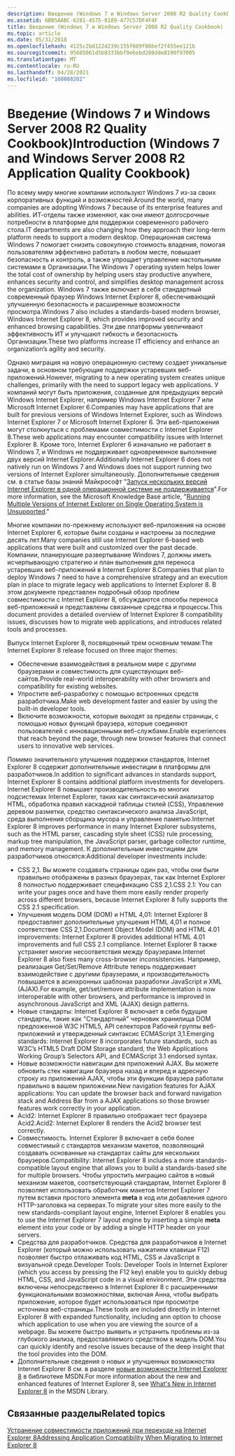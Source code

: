 ```yaml
---
description: Введение (Windows 7 и Windows Server 2008 R2 Quality Cookbook)
ms.assetid: 6BB5AABC-6281-4575-8189-477C57DF4F4F
title: Введение (Windows 7 и Windows Server 2008 R2 Quality Cookbook)
ms.topic: article
ms.date: 05/31/2018
ms.openlocfilehash: 4125c2bd122d239c155f089f06bef2f455ee121b
ms.sourcegitcommit: 95685061d5b0333bbf9e6ebd208dde8190f97005
ms.translationtype: MT
ms.contentlocale: ru-RU
ms.lasthandoff: 04/28/2021
ms.locfileid: "108088202"
---
```

# <a name="introduction-windows-7-and-windows-server-2008-r2-application-quality-cookbook"></a><span data-ttu-id="ca6c6-103">Введение (Windows 7 и Windows Server 2008 R2 Quality Cookbook)</span><span class="sxs-lookup"><span data-stu-id="ca6c6-103">Introduction (Windows 7 and Windows Server 2008 R2 Application Quality Cookbook)</span></span>

<span data-ttu-id="ca6c6-104">По всему миру многие компании используют Windows 7 из-за своих корпоративных функций и возможностей.</span><span class="sxs-lookup"><span data-stu-id="ca6c6-104">Around the world, many companies are adopting Windows 7 because of its enterprise features and abilities.</span></span> <span data-ttu-id="ca6c6-105">ИТ-отделы также изменяют, как они имеют долгосрочные потребности в платформе для поддержки современного рабочего стола.</span><span class="sxs-lookup"><span data-stu-id="ca6c6-105">IT departments are also changing how they approach their long-term platform needs to support a modern desktop.</span></span> <span data-ttu-id="ca6c6-106">Операционная система Windows 7 помогает снизить совокупную стоимость владения, помогая пользователям эффективно работать в любом месте, повышает безопасность и контроль, а также упрощает управление настольными системами в Организации.</span><span class="sxs-lookup"><span data-stu-id="ca6c6-106">The Windows 7 operating system helps lower the total cost of ownership by helping users stay productive anywhere, enhances security and control, and simplifies desktop management across the organization.</span></span> <span data-ttu-id="ca6c6-107">Windows 7 также включает в себя стандартный современный браузер Windows Internet Explorer 8, обеспечивающий улучшенную безопасность и расширенные возможности просмотра.</span><span class="sxs-lookup"><span data-stu-id="ca6c6-107">Windows 7 also includes a standards-based modern browser, Windows Internet Explorer 8, which provides improved security and enhanced browsing capabilities.</span></span> <span data-ttu-id="ca6c6-108">Эти две платформы увеличивают эффективность ИТ и улучшают гибкость и безопасность Организации.</span><span class="sxs-lookup"><span data-stu-id="ca6c6-108">These two platforms increase IT efficiency and enhance an organization’s agility and security.</span></span>

<span data-ttu-id="ca6c6-109">Однако миграция на новую операционную систему создает уникальные задачи, в основном требующие поддержки устаревших веб-приложений.</span><span class="sxs-lookup"><span data-stu-id="ca6c6-109">However, migrating to a new operating system creates unique challenges, primarily with the need to support legacy web applications.</span></span> <span data-ttu-id="ca6c6-110">У компаний могут быть приложения, созданные для предыдущих версий Windows Internet Explorer, например Windows Internet Explorer 7 или Microsoft Internet Explorer 6.</span><span class="sxs-lookup"><span data-stu-id="ca6c6-110">Companies may have applications that are built for previous versions of Windows Internet Explorer, such as Windows Internet Explorer 7 or Microsoft Internet Explorer 6.</span></span> <span data-ttu-id="ca6c6-111">Эти веб-приложения могут столкнуться с проблемами совместимости с Internet Explorer 8.</span><span class="sxs-lookup"><span data-stu-id="ca6c6-111">These web applications may encounter compatibility issues with Internet Explorer 8.</span></span> <span data-ttu-id="ca6c6-112">Кроме того, Internet Explorer 6 изначально не работает в Windows 7, и Windows не поддерживает одновременное выполнение двух версий Internet Explorer.</span><span class="sxs-lookup"><span data-stu-id="ca6c6-112">Additionally Internet Explorer 6 does not natively run on Windows 7 and Windows does not support running two versions of Internet Explorer simultaneously.</span></span> <span data-ttu-id="ca6c6-113">Дополнительные сведения см. в статье базы знаний Майкрософт "[Запуск нескольких версий Internet Explorer в одной операционной системе не поддерживается](https://support.microsoft.com/kb/2020599)".</span><span class="sxs-lookup"><span data-stu-id="ca6c6-113">For more information, see the Microsoft Knowledge Base article, "[Running Multiple Versions of Internet Explorer on Single Operating System is Unsupported](https://support.microsoft.com/kb/2020599)."</span></span>

<span data-ttu-id="ca6c6-114">Многие компании по-прежнему используют веб-приложения на основе Internet Explorer 6, которые были созданы и настроены за последние десять лет.</span><span class="sxs-lookup"><span data-stu-id="ca6c6-114">Many companies still use Internet Explorer 6-based web applications that were built and customized over the past decade.</span></span> <span data-ttu-id="ca6c6-115">Компании, планирующие развертывание Windows 7, должны иметь исчерпывающую стратегию и план выполнения для переноса устаревших веб-приложений в Internet Explorer 8.</span><span class="sxs-lookup"><span data-stu-id="ca6c6-115">Companies that plan to deploy Windows 7 need to have a comprehensive strategy and an execution plan in place to migrate legacy web applications to Internet Explorer 8.</span></span> <span data-ttu-id="ca6c6-116">В этом документе представлен подробный обзор проблем совместимости с Internet Explorer 8, обсуждаются способы переноса веб-приложений и представлены связанные средства и процессы.</span><span class="sxs-lookup"><span data-stu-id="ca6c6-116">This document provides a detailed overview of Internet Explorer 8 compatibility issues, discusses how to migrate web applications, and introduces related tools and processes.</span></span>

<span data-ttu-id="ca6c6-117">Выпуск Internet Explorer 8, посвященный трем основным темам:</span><span class="sxs-lookup"><span data-stu-id="ca6c6-117">The Internet Explorer 8 release focused on three major themes:</span></span>

-   <span data-ttu-id="ca6c6-118">Обеспечение взаимодействия в реальном мире с другими браузерами и совместимость для существующих веб-сайтов.</span><span class="sxs-lookup"><span data-stu-id="ca6c6-118">Provide real-world interoperability with other browsers and compatibility for existing websites.</span></span>
-   <span data-ttu-id="ca6c6-119">Упростите веб-разработку с помощью встроенных средств разработчика.</span><span class="sxs-lookup"><span data-stu-id="ca6c6-119">Make web development faster and easier by using the built-in developer tools.</span></span>
-   <span data-ttu-id="ca6c6-120">Включите возможности, которые выходят за пределы страницы, с помощью новых функций браузера, которые соединяют пользователей с инновационными веб-службами.</span><span class="sxs-lookup"><span data-stu-id="ca6c6-120">Enable experiences that reach beyond the page, through new browser features that connect users to innovative web services.</span></span>

<span data-ttu-id="ca6c6-121">Помимо значительного улучшения поддержки стандартов, Internet Explorer 8 содержит дополнительные инвестиции в платформы для разработчиков.</span><span class="sxs-lookup"><span data-stu-id="ca6c6-121">In addition to significant advances in standards support, Internet Explorer 8 contains additional platform investments for developers.</span></span> <span data-ttu-id="ca6c6-122">Internet Explorer 8 повышает производительность во многих подсистемах Internet Explorer, таких как синтаксический анализатор HTML, обработка правил каскадной таблицы стилей (CSS), Управление деревом разметки, средство синтаксического анализа JavaScript, среда выполнения сборщика мусора и управление памятью.</span><span class="sxs-lookup"><span data-stu-id="ca6c6-122">Internet Explorer 8 improves performance in many Internet Explorer subsystems, such as the HTML parser, cascading style sheet (CSS) rule processing, markup tree manipulation, the JavaScript parser, garbage collector runtime, and memory management.</span></span> <span data-ttu-id="ca6c6-123">К дополнительным инвестициям для разработчиков относятся:</span><span class="sxs-lookup"><span data-stu-id="ca6c6-123">Additional developer investments include:</span></span>

-   <span data-ttu-id="ca6c6-124">CSS 2,1. Вы можете создавать страницы один раз, чтобы они были правильно отображены в разных браузерах, так как Internet Explorer 8 полностью поддерживает спецификацию CSS 2,1.</span><span class="sxs-lookup"><span data-stu-id="ca6c6-124">CSS 2.1: You can write your pages once and have them more easily render properly across different browsers, because Internet Explorer 8 fully supports the CSS 2.1 specification.</span></span>
-   <span data-ttu-id="ca6c6-125">Улучшения модель DOM (DOM) и HTML 4,01: Internet Explorer 8 предоставляет дополнительные улучшения HTML 4,01 и полное соответствие CSS 2,1.</span><span class="sxs-lookup"><span data-stu-id="ca6c6-125">Document Object Model (DOM) and HTML 4.01 improvements: Internet Explorer 8 provides additional HTML 4.01 improvements and full CSS 2.1 compliance.</span></span> <span data-ttu-id="ca6c6-126">Internet Explorer 8 также устраняет многие несоответствия между браузерами.</span><span class="sxs-lookup"><span data-stu-id="ca6c6-126">Internet Explorer 8 also fixes many cross-browser inconsistencies.</span></span> <span data-ttu-id="ca6c6-127">Например, реализация Get/Set/Remove Attribute теперь поддерживает взаимодействие с другими браузерами, и производительность повышается в асинхронных шаблонах разработки JavaScript и XML (AJAX).</span><span class="sxs-lookup"><span data-stu-id="ca6c6-127">For example, get/set/remove attribute implementation is now interoperable with other browsers, and performance is improved in asynchronous JavaScript and XML (AJAX) design patterns.</span></span>
-   <span data-ttu-id="ca6c6-128">Новые стандарты: Internet Explorer 8 включает в себя будущие стандарты, такие как "Стандартный" черновик хранилища DOM предложенной W3C HTML5, API селекторов Рабочей группы веб-приложений и утвержденный синтаксис ECMAScript 3,1.</span><span class="sxs-lookup"><span data-stu-id="ca6c6-128">Emerging standards: Internet Explorer 8 incorporates future standards, such as W3C’s HTML5 Draft DOM Storage standard, the Web Applications Working Group’s Selectors API, and ECMAScript 3.1 endorsed syntax.</span></span>
-   <span data-ttu-id="ca6c6-129">Новые возможности навигации для приложений AJAX. Вы можете обновить стек навигации браузера назад и вперед и адресную строку из приложений AJAX, чтобы эти функции браузера работали правильно в вашем приложении.</span><span class="sxs-lookup"><span data-stu-id="ca6c6-129">New navigation features for AJAX applications: You can update the browser back and forward navigation stack and Address Bar from a AJAX applications so those browser features work correctly in your application.</span></span>
-   <span data-ttu-id="ca6c6-130">Acid2: Internet Explorer 8 правильно отображает тест браузера Acid2.</span><span class="sxs-lookup"><span data-stu-id="ca6c6-130">Acid2: Internet Explorer 8 renders the Acid2 browser test correctly.</span></span>
-   <span data-ttu-id="ca6c6-131">Совместимость. Internet Explorer 8 включает в себя более совместимый с стандартов механизм макетов, позволяющий создавать основанные на стандартах сайты для нескольких браузеров.</span><span class="sxs-lookup"><span data-stu-id="ca6c6-131">Compatibility: Internet Explorer 8 includes a more standards-compatible layout engine that allows you to build a standards-based site for multiple browsers.</span></span> <span data-ttu-id="ca6c6-132">Чтобы упростить миграцию сайтов в новый механизм макетов, соответствующий стандартам, Internet Explorer 8 позволяет использовать обработчик макетов Internet Explorer 7 путем вставки простого элемента **meta** в код или добавления одного HTTP-заголовка на серверах.</span><span class="sxs-lookup"><span data-stu-id="ca6c6-132">To migrate your sites more easily to the new standards-compliant layout engine, Internet Explorer 8 enables you to use the Internet Explorer 7 layout engine by inserting a simple **meta** element into your code or by adding a single HTTP header on your servers.</span></span>
-   <span data-ttu-id="ca6c6-133">Средства для разработчиков. Средства для разработчиков в Internet Explorer (который можно использовать нажатием клавиши F12) позволяет быстро отлаживать код HTML, CSS и JavaScript в визуальной среде.</span><span class="sxs-lookup"><span data-stu-id="ca6c6-133">Developer Tools: Developer Tools in Internet Explorer (which you access by pressing the F12 key) enable you to quickly debug HTML, CSS, and JavaScript code in a visual environment.</span></span> <span data-ttu-id="ca6c6-134">Эти средства включены непосредственно в Internet Explorer 8 с расширенными функциональными возможностями, включая Анна, чтобы выбрать приложение, которое будет использоваться при просмотре источника веб-страницы.</span><span class="sxs-lookup"><span data-stu-id="ca6c6-134">These tools are included directly in Internet Explorer 8 with expanded functionality, including ann option to choose which application to use when you are viewing the source of a webpage.</span></span> <span data-ttu-id="ca6c6-135">Вы можете быстро выявить и устранить проблемы из-за глубокого анализа, предоставляемого средством в модель DOM.</span><span class="sxs-lookup"><span data-stu-id="ca6c6-135">You can quickly identify and resolve issues because of the deep insight that the tool provides into the DOM.</span></span>
-   <span data-ttu-id="ca6c6-136">Дополнительные сведения о новых и улучшенных возможностях Internet Explorer 8 см. в разделе [новые возможности Internet Explorer 8](https://msdn.microsoft.com/library/Gg598940(v=VS.85).aspx) в библиотеке MSDN.</span><span class="sxs-lookup"><span data-stu-id="ca6c6-136">For more information about the new and enhanced features of Internet Explorer 8, see [What's New in Internet Explorer 8](https://msdn.microsoft.com/library/Gg598940(v=VS.85).aspx) in the MSDN Library.</span></span>

## <a name="related-topics"></a><span data-ttu-id="ca6c6-137">Связанные разделы</span><span class="sxs-lookup"><span data-stu-id="ca6c6-137">Related topics</span></span>

<dl> <dt>

[<span data-ttu-id="ca6c6-138">Устранение совместимости приложений при переходе на Internet Explorer 8</span><span class="sxs-lookup"><span data-stu-id="ca6c6-138">Addressing Application Compatibility When Migrating to Internet Explorer 8</span></span>](addressing-application-compatibility-when-migrating-to-internet-explorer-8.md)
</dt> </dl>

 

 



